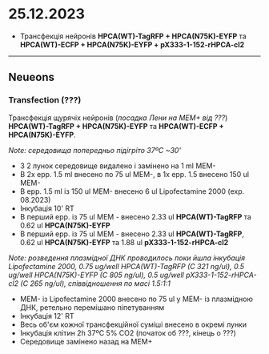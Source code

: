 25.12.2023
=========
- Трансфекція нейронів  __HPCA(WT)-TagRFP + HPCA(N75K)-EYFP__ та __HPCA(WT)-ECFP + HPCA(N75K)-EYFP + pX333-1-152-rHPCA-cl2__

---

## Neueons
### Transfection (???)
Трансфекція щурячіх нейронів (_посадка Лени на MEM+ від ???_)  __HPCA(WT)-TagRFP + HPCA(N75K)-EYFP__ та __HPCA(WT)-ECFP + HPCA(N75K)-EYFP__.

_Note: середовища попередньо підігріто 37ºC ~30'_

- З 2 лунок  середовище видалено і замінено на 1 ml MEM-
- В 2x epp. 1.5 ml внесено по 75 ul MEM-, в 1x epp. 1.5 внесено 150 ul MEM-
- В epp. 1.5 ml із 150 ul MEM- внесено 6 ul Lipofectamine 2000 (exp. 08.2023)
- Інкубація 10' RT
- В перший epp. із 75 ul MEM - внесено 2.33 ul  __HPCA(WT)-TagRFP__ та 0.62 ul __HPCA(N75K)-EYFP__
- В перший epp. із 75 ul MEM - внесено 2.33 ul  __HPCA(WT)-TagRFP__, 0.62 ul __HPCA(N75K)-EYFP__ та 1.88 ul __pX333-1-152-rHPCA-cl2__

_Note: розведення плазмідної ДНК проводилось поки йшла інкубація Lipofectamine 2000, 0.75 ug/well HPCA(WT)-TagRFP (C 321 ng/ul),  0.5 ug/well HPCA(N75K)-EYFP (C 805 ng/ul), 0.5 ug/well pX333-1-152-rHPCA-cl2 (C 265 ng/ul), співвідношення по маcі 1.5:1:1_

- MEM- із Lipofectamine 2000 внесено по 75 ul  у MEM- із плазмідною ДНК, ретельно перемішано піпетуванням
- Інкубація 12' RT
- Весь об'єм кожної трансфекційної суміші внесено в окремі лунки
- Інкубація клітин 2h 37ºC 5% CO2 (початок об ???, кінець о ???)
- Середовище замінено назад на MEM+